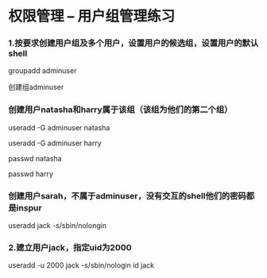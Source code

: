# 权限管理 – 用户组管理练习

### 1.按要求创建用户组及多个用户，设置用户的候选组，设置用户的默认shell

groupadd adminuser 

创建组adminuser

### 创建用户natasha和harry属于该组（该组为他们的第二个组）
useradd -G adminuser natasha

useradd -G adminuser harry

passwd natasha

passwd harry

### 创建用户sarah，不属于adminuser，没有交互的shell他们的密码都是inspur

useradd jack -s/sbin/nolongin

### 2.建立用户jack，指定uid为2000

useradd -u 2000 jack -s/sbin/nologin
id jack